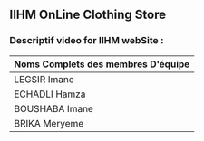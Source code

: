 ## IIHM OnLine Clothing Store 
### Descriptif video for IIHM webSite : 




|Noms Complets des membres D'équipe  |        
| -----------------| 
| LEGSIR Imane  | 
| ECHADLI Hamza |
| BOUSHABA Imane|
| BRIKA Meryeme |
